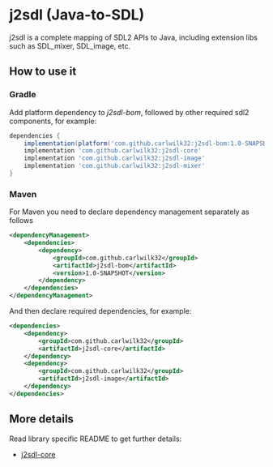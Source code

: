 j2sdl (Java-to-SDL)
========

j2sdl is a complete mapping of SDL2 APIs to Java, including extension libs such as SDL_mixer, SDL_image, etc.

## How to use it

### Gradle

Add platform dependency to *j2sdl-bom*, followed by other required sdl2 components, for example:

```groovy
dependencies {
    implementation(platform('com.github.carlwilk32:j2sdl-bom:1.0-SNAPSHOT'))
    implementation 'com.github.carlwilk32:j2sdl-core'
    implementation 'com.github.carlwilk32:j2sdl-image'
    implementation 'com.github.carlwilk32:j2sdl-mixer'
}
``` 

### Maven

For Maven you need to declare dependency management separately as follows
```xml
<dependencyManagement>
    <dependencies>
        <dependency>
            <groupId>com.github.carlwilk32</groupId>
            <artifactId>j2sdl-bom</artifactId>
            <version>1.0-SNAPSHOT</version>
        </dependency>
    </dependencies>
</dependencyManagement>
```

And then declare required dependencies, for example:
```xml
<dependencies>
    <dependency>
        <groupId>com.github.carlwilk32</groupId>
        <artifactId>j2sdl-core</artifactId>
    </dependency>
    <dependency>
        <groupId>com.github.carlwilk32</groupId>
        <artifactId>j2sdl-image</artifactId>
    </dependency>
</dependencies>
```

## More details

Read library specific README to get further details:
- [j2sdl-core](j2sdl-core/README.md)
